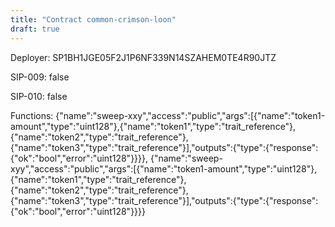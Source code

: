 ```yaml
---
title: "Contract common-crimson-loon"
draft: true
---
```

Deployer: SP1BH1JGE05F2J1P6NF339N14SZAHEM0TE4R90JTZ

SIP-009: false

SIP-010: false

Functions:
{"name":"sweep-xxy","access":"public","args":[{"name":"token1-amount","type":"uint128"},{"name":"token1","type":"trait_reference"},{"name":"token2","type":"trait_reference"},{"name":"token3","type":"trait_reference"}],"outputs":{"type":{"response":{"ok":"bool","error":"uint128"}}}}, {"name":"sweep-xyy","access":"public","args":[{"name":"token1-amount","type":"uint128"},{"name":"token1","type":"trait_reference"},{"name":"token2","type":"trait_reference"},{"name":"token3","type":"trait_reference"}],"outputs":{"type":{"response":{"ok":"bool","error":"uint128"}}}}
